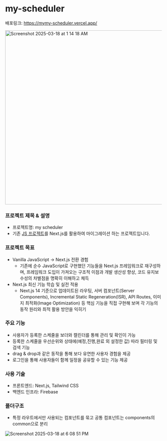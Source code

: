 # my-scheduler
배포링크: https://mymy-scheduler.vercel.app/

<img width="561" alt="Screenshot 2025-03-18 at 1 14 18 AM" src="https://github.com/user-attachments/assets/18a7cc17-09b2-4098-b3ce-8a8e90d69844" />

### 프로젝트 제목 & 설명
- 프로젝트명: my scheduler
- 기존 [JS 프로젝트](https://github.com/f-lab-edu/Scheduler)를 Next.js를 활용하여 마이그레이션 하는 프로젝트입니다.

### 프로젝트 목표
- Vanilla JavaScript → Next.js 전환 경험
  - 기존에 순수 JavaScript로 구현했던 기능들을 Next.js 프레임워크로 재구성하며, 프레임워크 도입이 가져오는 구조적 이점과 개발 생산성 향상, 코드 유지보수성의 차별점을 명확히 이해하고 체득
- Next.js 최신 기능 학습 및 실전 적용
  - Next.js 14 기준으로 업데이트된 라우팅, 서버 컴포넌트(Server Components), Incremental Static Regeneration(ISR), API Routes, 이미지 최적화(Image Optimization) 등 핵심 기능을 직접 구현해 보며 각 기능의 동작 원리와 최적 활용 방안을 익히기

### 주요 기능
- 사용자가 등록한 스케줄을 보더와 캘린더를 통해 관리 및 확인이 가능
- 등록한 스케줄을 우선순위와 상태에(예정,진행,완료 외 설정한 값) 따라 필터링 및 검색 기능
- drag & drop과 같은 동작을 통해 보다 유연한 사용자 경험을 제공
- 로그인을 통해 사용자들이 함께 일정을 공유할 수 있는 기능 제공

### 사용 기술
- 프론트엔드: Next.js, Tailwind CSS
- 백엔드 인프라: Firebase

### 폴더구조
- 특정 라우트에서만 사용되는 컴포넌트를 묶고 공통 컴포넌트는 components의 common으로 분리
  
![Screenshot 2025-03-18 at 6 08 51 PM](https://github.com/user-attachments/assets/4c956954-b4bc-423d-9071-25de3e46c559)

